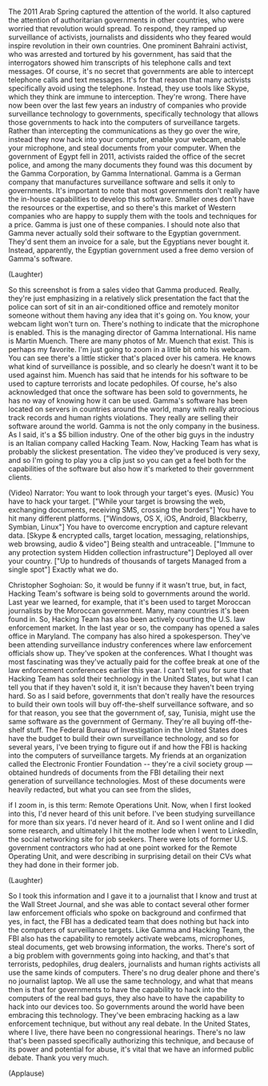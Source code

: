 
The 2011 Arab Spring
captured the attention of the world.
It also captured the attention
of authoritarian governments in other countries,
who were worried that revolution would spread.
To respond, they ramped up surveillance
of activists, journalists and dissidents
who they feared would inspire revolution
in their own countries.
One prominent Bahraini activist,
who was arrested and tortured by his government,
has said that the interrogators showed him
transcripts of his telephone calls
and text messages.
Of course, it&#39;s no secret
that governments are able to intercept
telephone calls and text messages.
It&#39;s for that reason that many activists
specifically avoid using the telephone.
Instead, they use tools like Skype,
which they think are immune to interception.
They&#39;re wrong.
There have now been over the last few years
an industry of companies
who provide surveillance technology to governments,
specifically technology that
allows those governments
to hack into the computers
of surveillance targets.
Rather than intercepting the communications 
as they go over the wire,
instead they now hack into your computer,
enable your webcam, enable your microphone,
and steal documents from your computer.
When the government of Egypt fell in 2011,
activists raided the office of the secret police,
and among the many documents they found
was this document by the Gamma Corporation,
by Gamma International.
Gamma is a German company
that manufactures surveillance software
and sells it only to governments.
It&#39;s important to note that most governments
don&#39;t really have the in-house capabilities
to develop this software.
Smaller ones don&#39;t have the resources
or the expertise,
and so there&#39;s this market of Western companies
who are happy to supply them with the tools
and techniques for a price.
Gamma is just one of these companies.
I should note also that Gamma never actually sold
their software to the Egyptian government.
They&#39;d sent them an invoice for a sale,
but the Egyptians never bought it.
Instead, apparently, the Egyptian government
used a free demo version of Gamma&#39;s software.

(Laughter)

So this screenshot is from a sales video
that Gamma produced.
Really, they&#39;re just emphasizing
in a relatively slick presentation
the fact that the police can sort of sit
in an air-conditioned office
and remotely monitor someone
without them having any idea that it&#39;s going on.
You know, your webcam light won&#39;t turn on.
There&#39;s nothing to indicate that
the microphone is enabled.
This is the managing director
of Gamma International.
His name is Martin Muench.
There are many photos of Mr. Muench that exist.
This is perhaps my favorite.
I&#39;m just going to zoom in a little bit onto his webcam.
You can see there&#39;s a little sticker
that&#39;s placed over his camera.
He knows what kind of surveillance is possible,
and so clearly he doesn&#39;t want it to be used
against him.
Muench has said that he intends
for his software to be used
to capture terrorists and locate pedophiles.
Of course, he&#39;s also acknowledged that once
the software has been sold to governments,
he has no way of knowing how it can be used.
Gamma&#39;s software has been located on servers
in countries around the world,
many with really atrocious track records
and human rights violations.
They really are selling their
software around the world.
Gamma is not the only company in the business.
As I said, it&#39;s a $5 billion industry.
One of the other big guys in the industry
is an Italian company called Hacking Team.
Now, Hacking Team has what is probably
the slickest presentation.
The video they&#39;ve produced is very sexy,
and so I&#39;m going to play you a clip
just so you can get a feel
both for the capabilities of the software
but also how it&#39;s marketed
to their government clients.

(Video) Narrator: You want to look 
through your target&#39;s eyes.
(Music)
You have to hack your target.
[&quot;While your target is browsing the web, exchanging documents, receiving SMS, crossing the borders&quot;]
You have to hit many different platforms.
[&quot;Windows, OS X, iOS, Android,
Blackberry, Symbian, Linux&quot;]
You have to overcome encryption
and capture relevant data.
[Skype &amp; encrypted calls, target location, 
messaging, relationships,
web browsing, audio &amp; video&quot;]
Being stealth and untraceable.
[&quot;Immune to any protection system
Hidden collection infrastructure&quot;]
Deployed all over your country.
[&quot;Up to hundreds of thousands of targets
Managed from a single spot&quot;]
Exactly what we do.

Christopher Soghoian: So, it
would be funny if it wasn&#39;t true,
but, in fact, Hacking Team&#39;s software
is being sold to governments around the world.
Last year we learned, for example,
that it&#39;s been used to target Moroccan 
journalists by the Moroccan government.
Many, many countries it&#39;s been found in.
So, Hacking Team has also been actively courting
the U.S. law enforcement market.
In the last year or so, the company
has opened a sales office in Maryland.
The company has also hired a spokesperson.
They&#39;ve been attending
surveillance industry conferences
where law enforcement officials show up.
They&#39;ve spoken at the conferences.
What I thought was most fascinating was
they&#39;ve actually paid for the coffee break
at one of the law enforcement conferences
earlier this year.
I can&#39;t tell you for sure that Hacking Team
has sold their technology in the United States,
but what I can tell you that if they haven&#39;t sold it,
it isn&#39;t because they haven&#39;t been trying hard.
So as I said before,
governments that don&#39;t really have the resources
to build their own tools will buy
off-the-shelf surveillance software,
and so for that reason,
you see that the government of, say, Tunisia,
might use the same software
as the government of Germany.
They&#39;re all buying off-the-shelf stuff.
The Federal Bureau of
Investigation in the United States
does have the budget to build
their own surveillance technology,
and so for several years, I&#39;ve been trying
to figure out if and how the FBI
is hacking into the computers of surveillance targets.
My friends at an organization called
the Electronic Frontier Foundation --
they&#39;re a civil society group —
obtained hundreds of documents from the FBI
detailing their next generation
of surveillance technologies.
Most of these documents were heavily redacted,
but what you can see from the slides,

if I zoom in, is this term:
Remote Operations Unit.
Now, when I first looked into this,
I&#39;d never heard of this unit before.
I&#39;ve been studying surveillance
for more than six years.
I&#39;d never heard of it.
And so I went online and I did some research,
and ultimately I hit the mother lode
when I went to LinkedIn,
the social networking site for job seekers.
There were lots of former
U.S. government contractors
who had at one point worked
for the Remote Operating Unit,
and were describing in surprising detail on their CVs
what they had done in their former job.

(Laughter)

So I took this information
and I gave it to a journalist that I know
and trust at the Wall Street Journal,
and she was able to contact several other
former law enforcement officials
who spoke on background and confirmed
that yes, in fact, the FBI has a dedicated team
that does nothing but hack into the computers
of surveillance targets.
Like Gamma and Hacking Team,
the FBI also has the capability
to remotely activate webcams, microphones,
steal documents, get web browsing information,
the works.
There&#39;s sort of a big problem
with governments going into hacking,
and that&#39;s that terrorists, pedophiles,
drug dealers, journalists and human rights activists
all use the same kinds of computers.
There&#39;s no drug dealer phone
and there&#39;s no journalist laptop.
We all use the same technology,
and what that means then is that for governments
to have the capability to hack into the computers
of the real bad guys,
they also have to have the capability
to hack into our devices too.
So governments around the world
have been embracing this technology.
They&#39;ve been embracing hacking
as a law enforcement technique,
but without any real debate.
In the United States, where I live,
there have been no congressional hearings.
There&#39;s no law that&#39;s been passed
specifically authorizing this technique,
and because of its power and potential for abuse,
it&#39;s vital that we have an informed public debate.
Thank you very much.

(Applause)

